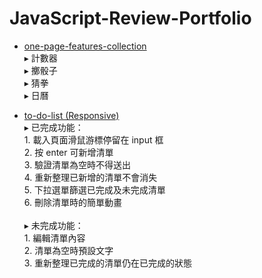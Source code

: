 # JavaScript-Review-Portfolio

* [one-page-features-collection]() <br>
▸ 計數器 <br>
▸ 擲骰子 <br>
▸ 猜拳 <br>
▸ 日曆 <br>

* [to-do-list (Responsive)](https://shihchinghuang.github.io/JavaScript-Review-Portfolio/public/to-do-list/index.html) <br>
▸ 已完成功能：<br>1. 載入頁面滑鼠游標停留在 input 框 <br>
  2. 按 enter 可新增清單 <br>
  3. 驗證清單為空時不得送出 <br>
  4. 重新整理已新增的清單不會消失 <br>
  5. 下拉選單篩選已完成及未完成清單 <br>
  6. 刪除清單時的簡單動畫 <br> <br>
▸ 未完成功能： <br>1. 編輯清單內容 <br>
  2. 清單為空時預設文字 <br>
  3. 重新整理已完成的清單仍在已完成的狀態 <br>
